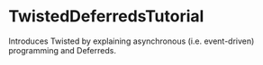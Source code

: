 TwistedDeferredsTutorial
========================

Introduces Twisted by explaining asynchronous (i.e. event-driven) programming and Deferreds.
